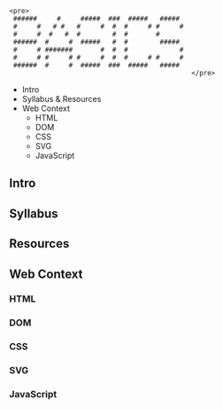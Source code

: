 ```
<pre>                                              
 ######     #     #####  ###  #####   #####   
 #     #   # #   #     #  #  #     # #     #  
 #     #  #   #  #        #  #       #        
 ######  #     #  #####   #  #        #####   
 #     # #######       #  #  #             #  
 #     # #     # #     #  #  #     # #     #  
 ######  #     #  #####  ###  #####   #####   
                                              </pre>
```

- Intro
- Syllabus & Resources
- Web Context
    - HTML
    - DOM
    - CSS
    - SVG
    - JavaScript

## Intro


## Syllabus


## Resources


## Web Context

### HTML


### DOM


### CSS


### SVG


### JavaScript


